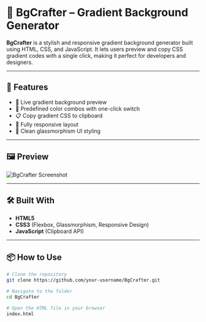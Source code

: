 # 🎨 BgCrafter – Gradient Background Generator

**BgCrafter** is a stylish and responsive gradient background generator built using HTML, CSS, and JavaScript. It lets users preview and copy CSS gradient codes with a single click, making it perfect for developers and designers.

---

## 🚀 Features

- 🎨 Live gradient background preview
- 🎯 Predefined color combos with one-click switch
- 📋 Copy gradient CSS to clipboard
- 📱 Fully responsive layout
- 🧊 Clean glassmorphism UI styling

---

## 🖼️ Preview

![BgCrafter Screenshot](insert-screenshot-url-here)

---

## 🛠️ Built With

- **HTML5**
- **CSS3** (Flexbox, Glassmorphism, Responsive Design)
- **JavaScript** (Clipboard API)

---

## 📦 How to Use

```bash
# Clone the repository
git clone https://github.com/your-username/BgCrafter.git

# Navigate to the folder
cd BgCrafter

# Open the HTML file in your browser
index.html
